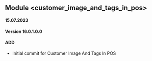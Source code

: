 ## Module <customer_image_and_tags_in_pos>

#### 15.07.2023
#### Version 16.0.1.0.0
#### ADD

- Initial commit for Customer Image And Tags In POS
